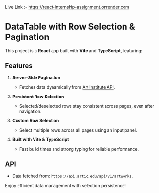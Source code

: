 Live Link :- https://react-internship-assignment.onrender.com


# DataTable with Row Selection & Pagination

This project is a **React** app built with **Vite** and **TypeScript**, featuring:

## Features

1. **Server-Side Pagination**
   - Fetches data dynamically from [Art Institute API](https://api.artic.edu/api/v1/artworks?page=1).
   
2. **Persistent Row Selection**
   - Selected/deselected rows stay consistent across pages, even after navigation.

3. **Custom Row Selection**
   - Select multiple rows across all pages using an input panel.

4. **Built with Vite & TypeScript**
   - Fast build times and strong typing for reliable performance.

## API
- Data fetched from: `https://api.artic.edu/api/v1/artworks`.

Enjoy efficient data management with selection persistence!